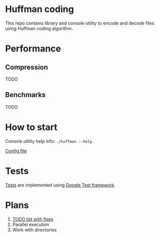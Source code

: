 # Huffman coding

This repo contains library and console utility to encode and decode files
using Huffman coding algorithm.

# Performance 
## Compression
TODO
## Benchmarks
TODO

# How to start
Console utility help info: ```./huffman --help```

[Config file](/src/config.h)

# Tests
[Tests](/tests/) are implemented using 
[Google Test framework](https://github.com/google/googletest).

# Plans
1. [TODO list with fixes](/TODO.md)
2. Parallel execution
3. Work with directories
